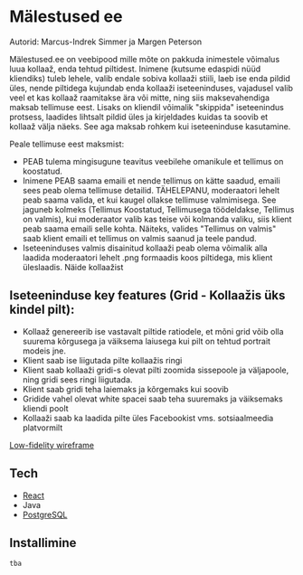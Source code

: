 # Mälestused ee

Autorid: Marcus-Indrek Simmer ja Margen Peterson

Mälestused.ee on veebipood mille mõte on pakkuda inimestele võimalus luua kollaaž, enda tehtud piltidest. Inimene (kutsume edaspidi nüüd kliendiks) tuleb lehele, valib endale sobiva kollaaži stiili, laeb ise enda pildid üles, nende piltidega kujundab enda kollaaži iseteeninduses, vajadusel valib veel et kas kollaaž raamitakse ära või mitte, ning siis maksevahendiga maksab tellimuse eest. Lisaks on kliendil võimalik "skippida" iseteenindus protsess, laadides lihtsalt pildid üles ja kirjeldades kuidas ta soovib et kollaaž välja näeks. See aga maksab rohkem kui iseteeninduse kasutamine.

Peale tellimuse eest maksmist:

- PEAB tulema mingisugune teavitus veebilehe omanikule et tellimus on koostatud.
- Inimene PEAB saama emaili et nende tellimus on kätte saadud, emaili sees peab olema tellimuse detailid. TÄHELEPANU, moderaatori lehelt peab saama valida, et kui kaugel ollakse tellimuse valmimisega. See jaguneb kolmeks (Tellimus Koostatud, Tellimusega töödeldakse, Tellimus on valmis), kui moderaator valib kas teise või kolmanda valiku, siis klient peab saama emaili selle kohta. Näiteks, valides "Tellimus on valmis" saab klient emaili et tellimus on valmis saanud ja teele pandud.
- Iseteeninduses valmis disainitud kollaaži peab olema võimalik alla laadida moderaatori lehelt .png formaadis koos piltidega, mis klient üleslaadis. Näide kollaažist

## Iseteeninduse key features (Grid - Kollaažis üks kindel pilt):

- Kollaaž genereerib ise vastavalt piltide ratiodele, et mõni grid võib olla suurema kõrgusega ja väiksema laiusega kui pilt on tehtud portrait modeis jne.
- Klient saab ise liigutada pilte kollaažis ringi
- Klient saab kollaaži gridi-s olevat pilti zoomida sissepoole ja väljapoole, ning gridi sees ringi liigutada.
- Klient saab gridi teha laiemaks ja kõrgemaks kui soovib
- Gridide vahel olevat white spacei saab teha suuremaks ja väiksemaks kliendi poolt
- Kollaaži saab ka laadida pilte üles Facebookist vms. sotsiaalmeedia platvormilt

[Low-fidelity wireframe](https://www.figma.com/file/OHouuoMTYwYbEexM1DOitf/Untitled?node-id=0%3A1)

## Tech

- [React]
- Java
- [PostgreSQL]


## Installimine

```sh
tba
```

   [React]: https://reactjs.org/
   [PostgreSQL]: https://www.postgresql.org/

